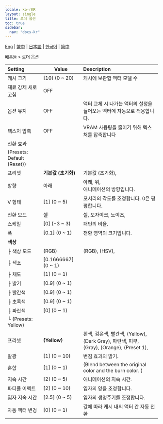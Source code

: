 ```yaml
---
locale: ko-rKR
layout: single
title: 로더 옵션
toc: true
sidebar:
  nav: "docs-kr"
---
```

[Eng](/dancexr/menu/2025.4/actors/loader_options) | [繁中](/tw/dancexr/menu/2025.4/actors/loader_options) | [日本語](/jp/dancexr/menu/2025.4/actors/loader_options) | [한국어](/kr/dancexr/menu/2025.4/actors/loader_options) | [简中](/zh/dancexr/menu/2025.4/actors/loader_options)

[배우들](../menu#배우들) > 로더 옵션



| Setting | Value | Description |
| :--- | --- | :--- |
| 캐시 크기 | [10] (0 ~ 20) | 캐시에 보관할 액터 모델 수
| 재료 강제 새로 고침 | OFF | 
| 옵션 유지 | OFF | 액터 교체 시 나가는 액터의 설정을 들어오는 액터에 자동으로 적용합니다.
| 텍스처 압축 | OFF | VRAM 사용량을 줄이기 위해 텍스처를 압축합니다
| 전환 효과 || 
| (Presets: Default (Reset)) || 
| 프리셋 | **기본값 (초기화)** | 기본값 (초기화),  |
| 방향 | 아래 | 아래, 위, <br/>애니메이션의 방향입니다.
| V 형태 | [1] (0 ~ 5) | 모서리의 각도를 조정합니다. 0은 평평합니다.
| 전환 모드 | 셀 | 셀, 모자이크, 노이즈, 
| 스케일 | [0] (-3 ~ 3) | 패턴의 비율.
| 폭 | [0.1] (0 ~ 1) | 전환 영역의 크기입니다.
| **색상** | | 
| ├ 색상 모드 | (RGB) | (RGB), (HSV), 
| ├ 색조 | [0.1666667] (0 ~ 1) | 
| ├ 채도 | [1] (0 ~ 1) | 
| ├ 밝기 | [0.9] (0 ~ 1) | 
| ├ 빨간색 | [0.9] (0 ~ 1) | 
| ├ 초록색 | [0.9] (0 ~ 1) | 
| ├ 파란색 | [0] (0 ~ 1) | 
| └ (Presets: Yellow) || 
|   프리셋 | **(Yellow)** | 흰색, 검은색, 빨간색, (Yellow), (Dark Gray), 파란색, 피부, (Gray), (Orange), (Preset 1),  |
| 발광 | [1] (0 ~ 10) | 번짐 효과의 밝기.
| 혼합 | [1] (0 ~ 1) | (Blend between the original color and the burn color. )
| 지속 시간 | [2] (0 ~ 5) | 애니메이션의 지속 시간.
| 파티클 이펙트 | [2] (0 ~ 10) | 입자의 양을 조정합니다.
| 입자 지속 시간 | [2.5] (0 ~ 5) | 입자의 생명주기를 조정합니다.
| 자동 액터 변경 | [0] (0 ~ 1) | 값에 따라 캐시 내의 액터 간 자동 전환
